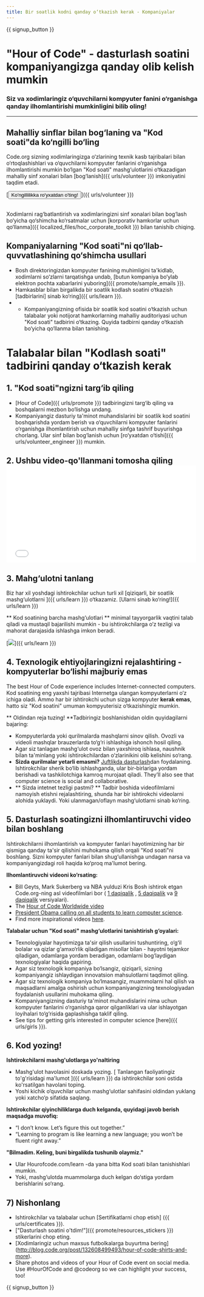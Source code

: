 ```yaml
---
title: Bir soatlik kodni qanday o‘tkazish kerak - Kompaniyalar
---
```


{{ signup_button }}

# "Hour of Code" - dasturlash soatini kompaniyangizga qanday olib kelish mumkin
### Siz va xodimlaringiz o‘quvchilarni kompyuter fanini o‘rganishga qanday ilhomlantirishi mumkinligini bilib oling!

***

## Mahalliy sinflar bilan bog‘laning va "Kod soati"da ko‘ngilli bo‘ling
Code.org sizning xodimlaringizga o‘zlarining texnik kasb tajribalari bilan o‘rtoqlashishlari va o‘quvchilarni kompyuter fanlarini o‘rganishga ilhomlantirishi mumkin bo‘lgan "Kod soati" mashg‘ulotlarini o‘tkazadigan mahalliy sinf xonalari bilan [bog‘lanish]({{ urls/volunteer }}) imkoniyatini taqdim etadi.

[<button>Ko'ngillilikka ro'yxatdan o'ting!</button>]({{ urls/volunteer }})
<br>
<br>

Xodimlarni rag‘batlantirish va xodimlaringizni sinf xonalari bilan bog‘lash bo‘yicha qo‘shimcha ko‘rsatmalar uchun [korporativ hamkorlar uchun qo‘llanma]({{ localized_files/hoc_corporate_toolkit }}) bilan tanishib chiqing.

## Kompaniyalarning "Kod soati"ni qo‘llab-quvvatlashining qo‘shimcha usullari

- Bosh direktoringizdan kompyuter fanining muhimligini ta'kidlab, xodimlarni so‘zlarni tarqatishga undab, [butun kompaniya bo‘ylab elektron pochta xabarlarini yuboring]({{ promote/sample_emails }}).
- Hamkasblar bilan birgalikda bir soatlik kodlash soatini o‘tkazish [tadbirlarini] sinab ko‘ring]({{ urls/learn }}).
- - Kompaniyangizning ofisida bir soatlik kod soatini o‘tkazish uchun talabalar yoki notijorat hamkorlarning mahalliy auditoriyasi uchun "Kod soati" tadbirini o‘tkazing. Quyida tadbirni qanday o‘tkazish bo‘yicha qo‘llanma bilan tanishing.


# Talabalar bilan "Kodlash soati" tadbirini qanday o‘tkazish kerak

## 1. "Kod soati"ngizni targ‘ib qiling
- [Hour of Code]({{ urls/promote }}) tadbiringizni targ‘ib qiling va boshqalarni mezbon bo‘lishga undang.
- Kompaniyangiz dasturiy ta'minot muhandislarini bir soatlik kod soatini boshqarishda yordam berish va o‘quvchilarni kompyuter fanlarini o‘rganishga ilhomlantirish uchun mahalliy sinfga tashrif buyurishga chorlang. Ular sinf bilan bog‘lanish uchun [ro‘yxatdan o‘tishi]({{ urls/volunteer_engineer }}) mumkin.

## 2. Ushbu video-qo'llanmani tomosha qiling <iframe width="500" height="255" src="//www.youtube.com/embed/SrnvvWDm73k" frameborder="0" allowfullscreen></iframe>

## 3. Mahg‘ulotni tanlang
Biz har xil yoshdagi ishtirokchilar uchun turli xil [qiziqarli, bir soatlik mashg‘ulotlarni ]({{ urls/learn }}) o‘tkazamiz.  [Ularni sinab ko‘ring!]({{ urls/learn }})

** Kod soatining barcha mashg‘ulotlari ** minimal tayyorgarlik vaqtini talab qiladi va mustaqil bajarilishi mumkin - bu ishtirokchilarga o‘z tezligi va mahorat darajasida ishlashga imkon beradi.

[<img src="/images/fit-700/tutorials.png" />]({{ urls/learn }})

## 4. Texnologik ehtiyojlaringizni rejalashtiring - kompyuterlar bo‘lishi majburiy emas

The best Hour of Code experience includes Internet-connected computers. Kod soatining eng yaxshi tajribasi Internetga ulangan kompyuterlarni o‘z ichiga oladi. Ammo har bir ishtirokchi uchun sizga kompyuter **kerak emas**, hatto siz "Kod soatini" umuman kompyuterisiz o‘tkazishingiz mumkin.

** Oldindan reja tuzing! **Tadbiringiz boshlanishidan oldin quyidagilarni bajaring:

- Kompyuterlarda yoki qurilmalarda mashqlarni sinov qilish. Ovozli va videoli mashqlar brauzerlarda to‘g‘ri ishlashiga ishonch hosil qiling.
- Agar siz tanlagan mashg‘ulot ovoz bilan yaxshiroq ishlasa, naushnik bilan ta'minlang yoki ishtirokchilardan o‘zlarinikini olib kelishini so‘rang.
- **Sizda qurilmalar yetarli emasmi?** [Juftlikda dasturlash](https://www.youtube.com/watch?v=vgkahOzFH2Q)dan foydalaning. Ishtirokchilar sherik bo‘lib ishlashganda, ular bir-birlariga yordam berishadi va tashkilotchiga kamroq murojaat qiladi. They’ll also see that computer science is social and collaborative.
- ** Sizda intetnet tezligi pastmi? ** Tadbir boshida videofilmlarni namoyish etishni rejalashtiring, shunda har bir ishtirokchi videolarni alohida yuklaydi. Yoki ulanmagan/oflayn mashg‘ulotlarni sinab ko‘ring.

## 5.  Dasturlash soatingizni ilhomlantiruvchi video bilan boshlang
Ishtirokchilarni ilhomlantirish va kompyuter fanlari hayotimizning har bir qismiga qanday ta'sir qilishini muhokama qilish orqali "Kod soati"ni boshlang. Sizni kompyuter fanlari bilan shug‘ullanishga undagan narsa va kompaniyangizdagi roli haqida ko‘proq ma'lumot bering.

**Ilhomlantiruvchi videoni ko‘rsating:**

- Bill Geyts, Mark Sukerberg va NBA yulduzi Kris Bosh ishtirok etgan Code.org-ning asl videofilmlari bor ( [1 daqiqalik](https://www.youtube.com/watch?v=qYZF6oIZtfc) , [5 daqiqalik](https://www.youtube.com/watch?v=nKIu9yen5nc) va [9 daqiqalik](https://www.youtube.com/watch?v=dU1xS07N-FA) versiyalari).
- The [Hour of Code Worldwide video](https://www.youtube.com/watch?v=KsOIlDT145A)
- [President Obama calling on all students to learn computer science](https://www.youtube.com/watch?v=6XvmhE1J9PY).
- Find more inspirational videos [here](https://www.youtube.com/playlist?list=PLzdnOPI1iJNfpD8i4Sx7U0y2MccnrNZuP).

**Talabalar uchun "Kod soati" mashg‘ulotlarini tanishtirish g‘oyalari:**

- Texnologiyalar hayotimizga ta'sir qilish usullarini tushuntiring, o‘g‘il bolalar va qizlar g‘amxo‘rlik qiladigan misollar bilan - hayotni tejamkor qiladigan, odamlarga yordam beradigan, odamlarni bog‘laydigan texnologiyalar haqida gapiring.
- Agar siz texnologik kompaniya bo‘lsangiz, qiziqarli, sizning kompaniyangiz ishlaydigan innovatsion mahsulotlarni taqdimot qiling.
- Agar siz texnologik kompaniya bo‘lmasangiz, muammolarni hal qilish va maqsadlarni amalga oshirish uchun kompaniyangizning texnologiyadan foydalanish usullarini muhokama qiling.
- Kompaniyangizning dasturiy ta'minot muhandislarini nima uchun kompyuter fanlarini o‘rganishga qaror qilganliklari va ular ishlayotgan loyihalari to‘g‘risida gaplashishga taklif qiling.
- See tips for getting girls interested in computer science [here]({{ urls/girls }}).

## 6. Kod yozing!
**Ishtirokchilarni mashg'ulotlarga yo'naltiring**

- Mashg'ulot havolasini doskada yozing. [ Tanlangan faoliyatingiz to'g'risidagi ma'lumot ]({{ urls/learn }}) da ishtirokchilar soni ostida ko'rsatilgan havolani toping.
- Yoshi kichik o‘quvchilar uchun mashg‘ulotlar sahifasini oldindan yuklang yoki xatcho‘p sifatida saqlang.

**Ishtirokchilar qiyinchiliklarga duch kelganda, quyidagi javob berish maqsadga muvofiq:**

- “I don’t know. Let’s figure this out together.”
- “Learning to program is like learning a new language; you won’t be fluent right away.”

**"Bilmadim. Keling, buni birgalikda tushunib olaymiz."**

- Ular Hourofcode.com/learn -da yana bitta Kod soati bilan tanishishlari mumkin.
- Yoki, mashg‘ulotda muammolarga duch kelgan do‘stiga yordam berishlarini so‘rang.

## 7) Nishonlang

- Ishtirokchilar va talabalar uchun \[Sertifikatlarni chop etish\] ({{ urls/certificates }}).
- ["Dasturlash soatini o'tdim!"]({{ promote/resources_stickers }}) stikerlarini chop eting.
- \[Xodimlaringiz uchun maxsus futbolkalarga buyurtma bering\] (http://blog.code.org/post/132608499493/hour-of-code-shirts-and-more).
- Share photos and videos of your Hour of Code event on social media. Use #HourOfCode and @codeorg so we can highlight your success, too!

{{ signup_button }}
